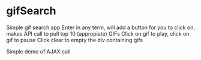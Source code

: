 # gifSearch
Simple gif search app
Enter in any term, will add a button for you to click on, makes API call to pull top 10 (appropiate) GIFs 
Click on gif to play, click on gif to pause
Click clear to empty the div containing gifs

Simple demo of AJAX call